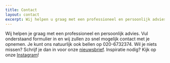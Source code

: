 ```yaml
---
title: Contact
layout: contact
excerpt: Wij helpen u graag met een professioneel en persoonlijk advies. Vul onderstaand formulier in en wij zullen zo snel mogelijk contact met u opnemen. U kunt ons natuurlijk ook bellen op 020-6732374.
---
```



Wij helpen je graag met een professioneel en persoonlijk advies. Vul onderstaand formulier in en wij zullen zo snel mogelijk contact met je opnemen. Je kunt ons natuurlijk ook bellen op 020-6732374. Wil je niets missen? Schrijf je dan in voor onze [nieuwsbrief](/contact/nieuwsbrief/index.html). Inspiratie nodig? Kijk op onze [Instagram](https://www.instagram.com/koffijberghairdressers/)!

